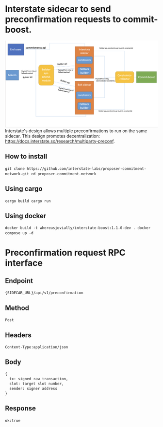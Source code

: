 # Interstate sidecar to send preconfirmation requests to commit-boost.

![Multiparty Preconfirmation Flow](static/multipartypreconf.png)
Interstate's design allows multiple preconfirmations to run on the same sidecar. This design promotes decentralization: https://docs.interstate.so/research/multiparty-preconf. 

## How to install
`
git clone https://github.com/interstate-labs/proposer-commitment-network.git
cd proposer-commitment-network
`

## Using cargo
`
cargo build
cargo run
`

## Using docker
`
docker build -t whereasjovially/interstate-boost:1.1.0-dev .
docker compose up -d
`

# Preconfirmation request RPC interface
## Endpoint
`{SIDECAR_URL}/api/v1/preconfirmation`
## Method
`Post`
## Headers
`Content-Type:application/json`
## Body
```
{
  tx: signed raw transaction,
  slot: target slot number,
  sender: signer address
}
```
## Response
`ok:true`